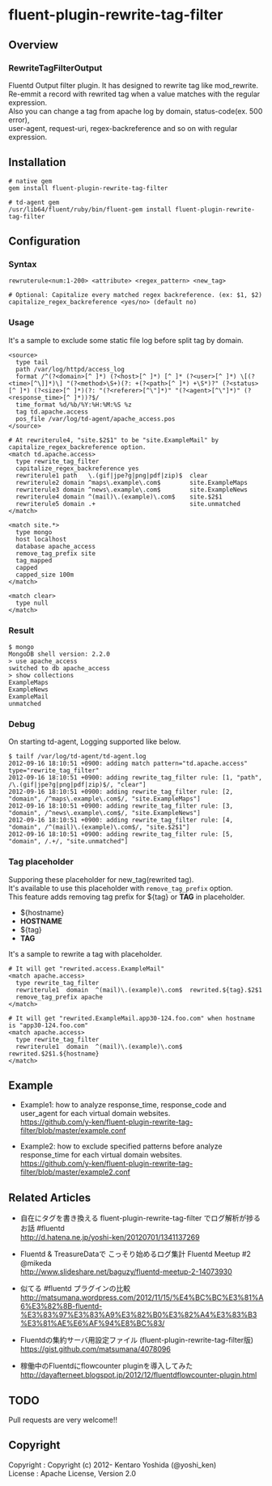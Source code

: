 # fluent-plugin-rewrite-tag-filter

## Overview

### RewriteTagFilterOutput

Fluentd Output filter plugin. It has designed to rewrite tag like mod_rewrite.  
Re-emmit a record with rewrited tag when a value matches with the regular expression.  
Also you can change a tag from apache log by domain, status-code(ex. 500 error),  
user-agent, request-uri, regex-backreference and so on with regular expression.

## Installation

```
# native gem
gem install fluent-plugin-rewrite-tag-filter

# td-agent gem
/usr/lib64/fluent/ruby/bin/fluent-gem install fluent-plugin-rewrite-tag-filter
```

## Configuration

### Syntax

```
rewruterule<num:1-200> <attribute> <regex_pattern> <new_tag>

# Optional: Capitalize every matched regex backreference. (ex: $1, $2)
capitalize_regex_backreference <yes/no> (default no)
```

### Usage

It's a sample to exclude some static file log before split tag by domain.

```
<source>
  type tail
  path /var/log/httpd/access_log
  format /^(?<domain>[^ ]*) (?<host>[^ ]*) [^ ]* (?<user>[^ ]*) \[(?<time>[^\]]*)\] "(?<method>\S+)(?: +(?<path>[^ ]*) +\S*)?" (?<status>[^ ]*) (?<size>[^ ]*)(?: "(?<referer>[^\"]*)" "(?<agent>[^\"]*)" (?<response_time>[^ ]*))?$/
  time_format %d/%b/%Y:%H:%M:%S %z
  tag td.apache.access
  pos_file /var/log/td-agent/apache_access.pos
</source>

# At rewriterule4, "site.$2$1" to be "site.ExampleMail" by capitalize_regex_backreference option.
<match td.apache.access>
  type rewrite_tag_filter
  capitalize_regex_backreference yes
  rewriterule1 path   \.(gif|jpe?g|png|pdf|zip)$  clear
  rewriterule2 domain ^maps\.example\.com$        site.ExampleMaps
  rewriterule3 domain ^news\.example\.com$        site.ExampleNews
  rewriterule4 domain ^(mail)\.(example)\.com$    site.$2$1
  rewriterule5 domain .+                          site.unmatched
</match>

<match site.*>
  type mongo
  host localhost
  database apache_access
  remove_tag_prefix site
  tag_mapped
  capped
  capped_size 100m
</match>

<match clear>
  type null
</match>
```

### Result

```
$ mongo
MongoDB shell version: 2.2.0
> use apache_access
switched to db apache_access
> show collections
ExampleMaps
ExampleNews
ExampleMail
unmatched
```

### Debug

On starting td-agent, Logging supported like below.

```
$ tailf /var/log/td-agent/td-agent.log
2012-09-16 18:10:51 +0900: adding match pattern="td.apache.access" type="rewrite_tag_filter"
2012-09-16 18:10:51 +0900: adding rewrite_tag_filter rule: [1, "path", /\.(gif|jpe?g|png|pdf|zip)$/, "clear"]
2012-09-16 18:10:51 +0900: adding rewrite_tag_filter rule: [2, "domain", /^maps\.example\.com$/, "site.ExampleMaps"]
2012-09-16 18:10:51 +0900: adding rewrite_tag_filter rule: [3, "domain", /^news\.example\.com$/, "site.ExampleNews"]
2012-09-16 18:10:51 +0900: adding rewrite_tag_filter rule: [4, "domain", /^(mail)\.(example)\.com$/, "site.$2$1"]
2012-09-16 18:10:51 +0900: adding rewrite_tag_filter rule: [5, "domain", /.+/, "site.unmatched"]
```

### Tag placeholder

Supporing these placeholder for new_tag(rewrited tag).  
It's available to use this placeholder with `remove_tag_prefix` option.  
This feature adds removing tag prefix for ${tag} or __TAG__ in placeholder.

- ${hostname}
- __HOSTNAME__
- ${tag}
- __TAG__

It's a sample to rewrite a tag with placeholder.

```
# It will get "rewrited.access.ExampleMail"
<match apache.access>
  type rewrite_tag_filter
  rewriterule1  domain  ^(mail)\.(example)\.com$  rewrited.${tag}.$2$1
  remove_tag_prefix apache
</match>

# It will get "rewrited.ExampleMail.app30-124.foo.com" when hostname is "app30-124.foo.com"
<match apache.access>
  type rewrite_tag_filter
  rewriterule1  domain  ^(mail)\.(example)\.com$  rewrited.$2$1.${hostname}
</match>
```

## Example

- Example1: how to analyze response_time, response_code and user_agent for each virtual domain websites.  
https://github.com/y-ken/fluent-plugin-rewrite-tag-filter/blob/master/example.conf

- Example2: how to exclude specified patterns before analyze response_time for each virtual domain websites.  
https://github.com/y-ken/fluent-plugin-rewrite-tag-filter/blob/master/example2.conf

## Related Articles

- 自在にタグを書き換える fluent-plugin-rewrite-tag-filter でログ解析が捗るお話 #fluentd  
http://d.hatena.ne.jp/yoshi-ken/20120701/1341137269

- Fluentd & TreasureDataで こっそり始めるログ集計 Fluentd Meetup #2 @mikeda  
http://www.slideshare.net/baguzy/fluentd-meetup-2-14073930

- 似てる #fluentd プラグインの比較  
http://matsumana.wordpress.com/2012/11/15/%E4%BC%BC%E3%81%A6%E3%82%8B-fluentd-%E3%83%97%E3%83%A9%E3%82%B0%E3%82%A4%E3%83%B3%E3%81%AE%E6%AF%94%E8%BC%83/

- Fluentdの集約サーバ用設定ファイル (fluent-plugin-rewrite-tag-filter版)  
https://gist.github.com/matsumana/4078096

- 稼働中のFluentdにflowcounter pluginを導入してみた  
http://dayafterneet.blogspot.jp/2012/12/fluentdflowcounter-plugin.html

## TODO

Pull requests are very welcome!!

## Copyright

Copyright :  Copyright (c) 2012- Kentaro Yoshida (@yoshi_ken)  
License   :  Apache License, Version 2.0

